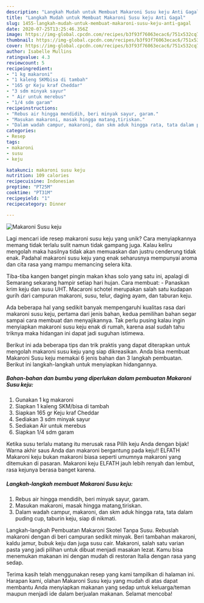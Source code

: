 ```yaml
---
description: "Langkah Mudah untuk Membuat Makaroni Susu keju Anti Gagal"
title: "Langkah Mudah untuk Membuat Makaroni Susu keju Anti Gagal"
slug: 1455-langkah-mudah-untuk-membuat-makaroni-susu-keju-anti-gagal
date: 2020-07-25T13:25:46.356Z
image: https://img-global.cpcdn.com/recipes/b3f93f76063ecac6/751x532cq70/makaroni-susu-keju-foto-resep-utama.jpg
thumbnail: https://img-global.cpcdn.com/recipes/b3f93f76063ecac6/751x532cq70/makaroni-susu-keju-foto-resep-utama.jpg
cover: https://img-global.cpcdn.com/recipes/b3f93f76063ecac6/751x532cq70/makaroni-susu-keju-foto-resep-utama.jpg
author: Isabelle Mullins
ratingvalue: 4.3
reviewcount: 5
recipeingredient:
- "1 kg makaroni"
- "1 kaleng SKMbisa di tambah"
- "165 gr Keju kraf Cheddar"
- "3 sdm minyak sayur"
- " Air untuk merebus"
- "1/4 sdm garam"
recipeinstructions:
- "Rebus air hingga mendidih, beri minyak sayur, garam."
- "Masukan makaroni, masak hingga matang,tiriskan."
- "Dalam wadah campur, makaroni, dan skm aduk hingga rata, tata dalam puding cup, taburin keju, siap di nikmati."
categories:
- Resep
tags:
- makaroni
- susu
- keju

katakunci: makaroni susu keju 
nutrition: 109 calories
recipecuisine: Indonesian
preptime: "PT25M"
cooktime: "PT31M"
recipeyield: "1"
recipecategory: Dinner

---
```



![Makaroni Susu keju](https://img-global.cpcdn.com/recipes/b3f93f76063ecac6/751x532cq70/makaroni-susu-keju-foto-resep-utama.jpg)

Lagi mencari ide resep makaroni susu keju yang unik? Cara menyiapkannya memang tidak terlalu sulit namun tidak gampang juga. Kalau keliru mengolah maka hasilnya tidak akan memuaskan dan justru cenderung tidak enak. Padahal makaroni susu keju yang enak seharusnya mempunyai aroma dan cita rasa yang mampu memancing selera kita.

Tiba-tiba kangen banget pingin makan khas solo yang satu ini, apalagi di Semarang sekarang hampir setiap hari hujan. Cara membuat: - Panaskan krim keju dan susu UHT. Macaroni schotel merupakan salah satu kudapan gurih dari campuran makaroni, susu, telur, daging ayam, dan taburan keju.

Ada beberapa hal yang sedikit banyak mempengaruhi kualitas rasa dari makaroni susu keju, pertama dari jenis bahan, kedua pemilihan bahan segar sampai cara membuat dan menyajikannya. Tak perlu pusing kalau ingin menyiapkan makaroni susu keju enak di rumah, karena asal sudah tahu triknya maka hidangan ini dapat jadi suguhan istimewa.


Berikut ini ada beberapa tips dan trik praktis yang dapat diterapkan untuk mengolah makaroni susu keju yang siap dikreasikan. Anda bisa membuat Makaroni Susu keju memakai 6 jenis bahan dan 3 langkah pembuatan. Berikut ini langkah-langkah untuk menyiapkan hidangannya.

<!--inarticleads1-->

##### Bahan-bahan dan bumbu yang diperlukan dalam pembuatan Makaroni Susu keju:

1. Gunakan 1 kg makaroni
1. Siapkan 1 kaleng SKM/bisa di tambah
1. Siapkan 165 gr Keju kraf Cheddar
1. Sediakan 3 sdm minyak sayur
1. Sediakan  Air untuk merebus
1. Siapkan 1/4 sdm garam


Ketika susu terlalu matang itu merusak rasa Pilih keju Anda dengan bijak! Warna akhir saus Anda dan makaroni bergantung pada keju!! ELFATH Makaroni keju bukan makaroni biasa seperti umumnya makaroni yang ditemukan di pasaran. Makaroni keju ELFATH jauh lebih renyah dan lembut, rasa kejunya berasa banget karena. 

<!--inarticleads2-->

##### Langkah-langkah membuat Makaroni Susu keju:

1. Rebus air hingga mendidih, beri minyak sayur, garam.
1. Masukan makaroni, masak hingga matang,tiriskan.
1. Dalam wadah campur, makaroni, dan skm aduk hingga rata, tata dalam puding cup, taburin keju, siap di nikmati.


Langkah-langkah Pembuatan Makaroni Skotel Tanpa Susu. Rebuslah makaroni dengan di beri campuran sedikit minyak. Beri tambahan makaroni, kaldu jamur, bubuk keju dan juga susu cair. Makaroni, salah satu varian pasta yang jadi pilihan untuk dibuat menjadi masakan lezat. Kamu bisa menemukan makanan ini dengan mudah di restoran Italia dengan rasa yang sedap. 

Terima kasih telah menggunakan resep yang kami tampilkan di halaman ini. Harapan kami, olahan Makaroni Susu keju yang mudah di atas dapat membantu Anda menyiapkan makanan yang sedap untuk keluarga/teman maupun menjadi ide dalam berjualan makanan. Selamat mencoba!

